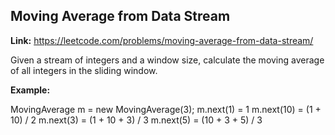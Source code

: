 ## Moving Average from Data Stream

**Link:** https://leetcode.com/problems/moving-average-from-data-stream/

Given a stream of integers and a window size, calculate the moving average of all integers in the sliding window.

**Example:**

MovingAverage m = new MovingAverage(3);
m.next(1) = 1
m.next(10) = (1 + 10) / 2
m.next(3) = (1 + 10 + 3) / 3
m.next(5) = (10 + 3 + 5) / 3